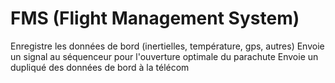 # FMS (Flight Management System)
Enregistre les données de bord (inertielles, température, gps, autres)
Envoie un signal au séquenceur pour l'ouverture optimale du parachute
Envoie un dupliqué des données de bord à la télécom
